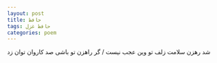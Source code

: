 ```yaml
---
layout: post
title: حافظ
tags: حافظ غزل
categories: poem
---
```


شد رهزن سلامت زلف تو وین عجب نیست / گر راهزن تو باشی صد کاروان توان زد